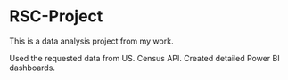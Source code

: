 # RSC-Project
This is a data analysis project from my work.

Used the requested data from US. Census API. Created detailed Power BI dashboards.
